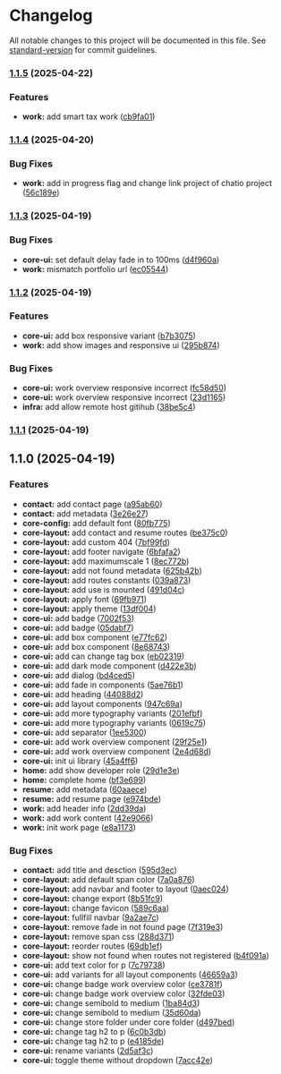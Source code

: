 # Changelog

All notable changes to this project will be documented in this file. See [standard-version](https://github.com/conventional-changelog/standard-version) for commit guidelines.

### [1.1.5](https://github.com/sdsarun/portfolio/compare/v1.1.4...v1.1.5) (2025-04-22)


### Features

* **work:** add smart tax work ([cb9fa01](https://github.com/sdsarun/portfolio/commit/cb9fa01a1c07b15b7edc92e19270ac76385f7560))

### [1.1.4](https://github.com/sdsarun/portfolio/compare/v1.1.3...v1.1.4) (2025-04-20)


### Bug Fixes

* **work:** add in progress flag and change link project of chatio project ([56c189e](https://github.com/sdsarun/portfolio/commit/56c189efbfb226f4e79782bc79693269d0f79657))

### [1.1.3](https://github.com/sdsarun/portfolio/compare/v1.1.2...v1.1.3) (2025-04-19)


### Bug Fixes

* **core-ui:** set default delay fade in to 100ms ([d4f960a](https://github.com/sdsarun/portfolio/commit/d4f960aca0042df147c99b4396c3491bf5e71215))
* **work:** mismatch portfolio url ([ec05544](https://github.com/sdsarun/portfolio/commit/ec0554433e240bced50af628966672e33372940a))

### [1.1.2](https://github.com/sdsarun/portfolio/compare/v1.1.1...v1.1.2) (2025-04-19)


### Features

* **core-ui:** add box responsive variant ([b7b3075](https://github.com/sdsarun/portfolio/commit/b7b3075b90f63823dc070638ba6e7b956695cfd1))
* **work:** add show images and responsive ui ([295b874](https://github.com/sdsarun/portfolio/commit/295b87495eb17801c598bf216b16d5fc2e81487d))


### Bug Fixes

* **core-ui:** work overview responsive incorrect ([fc58d50](https://github.com/sdsarun/portfolio/commit/fc58d505b881feeeb58c785455572ece1a63c04d))
* **core-ui:** work overview responsive incorrect ([23d1165](https://github.com/sdsarun/portfolio/commit/23d116576a97ee97890f5e4bbbfc32657bd9f23f))
* **infra:** add allow remote host gitihub ([38be5c4](https://github.com/sdsarun/portfolio/commit/38be5c488e25bb249d03698b5ec6a31489fab8ca))

### [1.1.1](https://github.com/sdsarun/portfolio/compare/v1.1.0...v1.1.1) (2025-04-19)

## 1.1.0 (2025-04-19)


### Features

* **contact:** add contact page ([a95ab60](https://github.com/sdsarun/portfolio/commit/a95ab60cd547a454ebd371596d8162745974cff6))
* **contact:** add metadata ([3e26e27](https://github.com/sdsarun/portfolio/commit/3e26e2781d307b22e3a66683f5c0e96dd948b79b))
* **core-config:** add default font ([80fb775](https://github.com/sdsarun/portfolio/commit/80fb775cc07d404d876d8d4631a7222b129c109b))
* **core-layout:** add contact and resume routes ([be375c0](https://github.com/sdsarun/portfolio/commit/be375c07cbd737c07021f670fb1ddc72838b1ef8))
* **core-layout:** add custom 404 ([7bf99fd](https://github.com/sdsarun/portfolio/commit/7bf99fdd4bb5a679b41c5a98908384f55068d4d3))
* **core-layout:** add footer navigate ([6bfafa2](https://github.com/sdsarun/portfolio/commit/6bfafa29ad6673ea1800a18c741452cb20c07173))
* **core-layout:** add maximumscale 1 ([8ec772b](https://github.com/sdsarun/portfolio/commit/8ec772bd2f500439493a9ee4bff5b57bdc4da77a))
* **core-layout:** add not found metadata ([625b42b](https://github.com/sdsarun/portfolio/commit/625b42b6ca536186a8cb36e23ee50d64f649de6b))
* **core-layout:** add routes constants ([039a873](https://github.com/sdsarun/portfolio/commit/039a873ebcc8b4425b11d4f7b31f7d6144097c12))
* **core-layout:** add use is mounted ([491d04c](https://github.com/sdsarun/portfolio/commit/491d04c84df449bb238475cf5a0624e6a987f86f))
* **core-layout:** apply font ([69fb971](https://github.com/sdsarun/portfolio/commit/69fb9712141145ff2b1b74353f2ca665a0087cd0))
* **core-layout:** apply theme ([13df004](https://github.com/sdsarun/portfolio/commit/13df004b3cc29a87b7fe6bb4e6678bec3e59f0be))
* **core-ui:** add badge ([7002f53](https://github.com/sdsarun/portfolio/commit/7002f531604c5da63621df72ac4b364eeeb84a85))
* **core-ui:** add badge ([05dabf7](https://github.com/sdsarun/portfolio/commit/05dabf77763db1988abefc3e535f3acc0f907d51))
* **core-ui:** add box component ([e77fc62](https://github.com/sdsarun/portfolio/commit/e77fc62f0a4186e2a0918ed1f837091a28455307))
* **core-ui:** add box component ([8e68743](https://github.com/sdsarun/portfolio/commit/8e6874386cedb09f7531996125e658949c564e48))
* **core-ui:** add can change tag box ([eb02319](https://github.com/sdsarun/portfolio/commit/eb02319a32b3ff82d01b0ca6dfa07fc5c3412149))
* **core-ui:** add dark mode component ([d422e3b](https://github.com/sdsarun/portfolio/commit/d422e3bbfa42157f794622e0d5f71ad8c40bae41))
* **core-ui:** add dialog ([bd4ced5](https://github.com/sdsarun/portfolio/commit/bd4ced5f8343e32cdd9c6a4a7ca4edb2ac07b0f7))
* **core-ui:** add fade in components ([5ae76b1](https://github.com/sdsarun/portfolio/commit/5ae76b150c7550d004f0f60665631baf52b21018))
* **core-ui:** add heading ([44088d2](https://github.com/sdsarun/portfolio/commit/44088d285c1ef2f06212d0f22965ea65027eb55c))
* **core-ui:** add layout components ([947c69a](https://github.com/sdsarun/portfolio/commit/947c69a3873ded794d81b4eae6859cfec29bc04e))
* **core-ui:** add more typography variants ([201efbf](https://github.com/sdsarun/portfolio/commit/201efbfd813c36ed791787a640f8a3826f1d7631))
* **core-ui:** add more typography variants ([0619c75](https://github.com/sdsarun/portfolio/commit/0619c75a5afc246dc847aa61d8f6f99a4999967e))
* **core-ui:** add separator ([1ee5300](https://github.com/sdsarun/portfolio/commit/1ee5300d84ab6b27f19e4b1abfad4198c1366c4a))
* **core-ui:** add work overview component ([29f25e1](https://github.com/sdsarun/portfolio/commit/29f25e173fbd5740c2c6c2a6460b42d554d4b06e))
* **core-ui:** add work overview component ([2e4d68d](https://github.com/sdsarun/portfolio/commit/2e4d68df20d4d2f9ab5294a0c6039ad6660cd1c2))
* **core-ui:** init ui library ([45a4ff6](https://github.com/sdsarun/portfolio/commit/45a4ff66256305d2460f6c23394ba6925323f939))
* **home:** add show developer role ([29d1e3e](https://github.com/sdsarun/portfolio/commit/29d1e3efbfc9d1f0e87ba3022371c446198c9ef0))
* **home:** complete home ([bf3e699](https://github.com/sdsarun/portfolio/commit/bf3e699639563184942b04ecd9ce81b50de2d007))
* **resume:** add metadata ([60aaece](https://github.com/sdsarun/portfolio/commit/60aaecef17f24360ad8692ff61731a3929546d44))
* **resume:** add resume page ([e974bde](https://github.com/sdsarun/portfolio/commit/e974bde0f41d5b26bc0bb3be0808ac45e90ca268))
* **work:** add header info ([2dd39da](https://github.com/sdsarun/portfolio/commit/2dd39da6e7f9e8c295f1884b8303888f913a853b))
* **work:** add work content ([42e9066](https://github.com/sdsarun/portfolio/commit/42e9066cbc289fd367ea4743ceb96c021aa75cdd))
* **work:** init work page ([e8a1173](https://github.com/sdsarun/portfolio/commit/e8a1173390b159e1723076ad44811be87085d78b))


### Bug Fixes

* **contact:** add title and desction ([595d3ec](https://github.com/sdsarun/portfolio/commit/595d3ec96cfd5cbf938bb3c1c48d57e18e45ad19))
* **core-layout:** add default span color ([7a0a876](https://github.com/sdsarun/portfolio/commit/7a0a876b4118ee57452e83c2b17d6d7bcf9c4a8b))
* **core-layout:** add navbar and footer to layout ([0aec024](https://github.com/sdsarun/portfolio/commit/0aec024ae31a9d68471037e13c52589bce3e666a))
* **core-layout:** change export ([8b51fc9](https://github.com/sdsarun/portfolio/commit/8b51fc9ee93b527ba6db9773f00dc8624939b0ab))
* **core-layout:** change favicon ([589c6aa](https://github.com/sdsarun/portfolio/commit/589c6aa72170710680a2f016d7c552841dafb39d))
* **core-layout:** fullfill navbar ([9a2ae7c](https://github.com/sdsarun/portfolio/commit/9a2ae7ca044e70c05c49a5e1814f03a9ce825a99))
* **core-layout:** remove fade in not found page ([7f319e3](https://github.com/sdsarun/portfolio/commit/7f319e3c8de8d272c84195f50943bcfbff253d3a))
* **core-layout:** remove span css ([288d371](https://github.com/sdsarun/portfolio/commit/288d371909a43fa01ebec982a21e0a93dba70972))
* **core-layout:** reorder routes ([69db1ef](https://github.com/sdsarun/portfolio/commit/69db1ef0c066b52849cb320be7003d136a604912))
* **core-layout:** show not found when routes not registered ([b4f091a](https://github.com/sdsarun/portfolio/commit/b4f091aa06415965f04c4a07e98fe2616e61c11e))
* **core-ui:** add text color for p ([7c79738](https://github.com/sdsarun/portfolio/commit/7c7973883bbc55e8baf18d04ce98544299223582))
* **core-ui:** add variants for all layout components ([46659a3](https://github.com/sdsarun/portfolio/commit/46659a33552b409e8efcd87eee113e33ca3eb07c))
* **core-ui:** change badge work overview color ([ce3781f](https://github.com/sdsarun/portfolio/commit/ce3781ffe193c9ab77e0ae5cebd70f8233cae2dc))
* **core-ui:** change badge work overview color ([32fde03](https://github.com/sdsarun/portfolio/commit/32fde03e844bf473430d0c70bcba3ae2b224a17a))
* **core-ui:** change semibold to medium ([1ba84d3](https://github.com/sdsarun/portfolio/commit/1ba84d3ff671792ee64ee5c68f0707766852c503))
* **core-ui:** change semibold to medium ([35d60da](https://github.com/sdsarun/portfolio/commit/35d60da3a41db2eb0f71bd8550b956b6441bb16c))
* **core-ui:** change store folder under core folder ([d497bed](https://github.com/sdsarun/portfolio/commit/d497bed4401163d71d580e8eb9c2f55b03aef363))
* **core-ui:** change tag h2 to p ([6c0b3db](https://github.com/sdsarun/portfolio/commit/6c0b3db095ce782c00b9c1dd847b8f091ce8d832))
* **core-ui:** change tag h2 to p ([e4185de](https://github.com/sdsarun/portfolio/commit/e4185de7da412c617aee80861a8ddb5184eeca69))
* **core-ui:** rename variants ([2d5af3c](https://github.com/sdsarun/portfolio/commit/2d5af3c54ff6a294c67cf474a38b01c0eb2dcf63))
* **core-ui:** toggle theme without dropdown ([7acc42e](https://github.com/sdsarun/portfolio/commit/7acc42eda0e41bf0ada8029b52665a2bd880b4d2))
